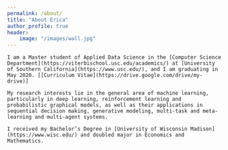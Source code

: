 ```yaml
---
permalink: /about/
title: "About Erica"
author_profile: true
header:
    image: "/images/wall.jpg"
---
```

<!-- 
<p align="center">
  <img src="https://lantaoyu.github.io/files/lantaoyu_img.jpg?raw=true" alt="Photo" style="width: 450px;"/> 
</p> -->

    I am a Master student of Applied Data Science in the [Computer Science Department](https://viterbischool.usc.edu/academics/) at [University of Southern California](https://www.usc.edu/), and I am graduating in May 2020. [[Curriculum Vitae](https://drive.google.com/drive/my-drive)]

    My research interests lie in the general area of machine learning, particularly in deep learning, reinforcement learning and probabilistic graphical models, as well as their applications in sequential decision making, generative modeling, multi-task and meta-learning and multi-agent systems.
    
    I received my Bachelor’s Degree in [University of Wisconsin Madison](https://www.wisc.edu/) and doubled major in Economics and Mathematics. 


